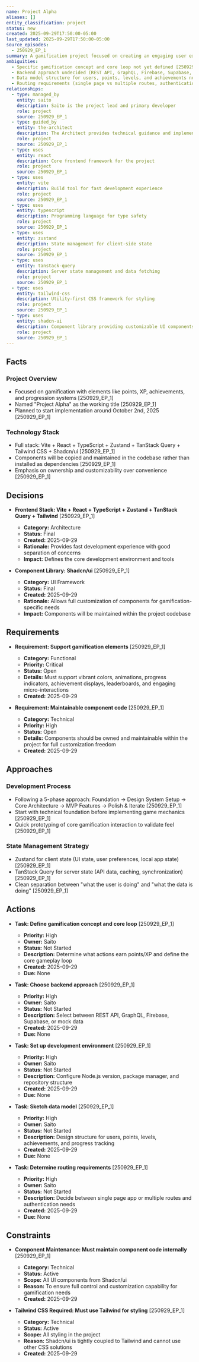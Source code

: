 ```yaml
---
name: Project Alpha
aliases: []
entity_classification: project
status: new
created: 2025-09-29T17:50:00-05:00
last_updated: 2025-09-29T17:50:00-05:00
source_episodes:
  - 250929_EP_1
summary: A gamification project focused on creating an engaging user experience with points, XP, achievements, and progression systems. Uses modern React stack with emphasis on customizability and developer control.
ambiguities:
  - Specific gamification concept and core loop not yet defined [250929_EP_1]
  - Backend approach undecided (REST API, GraphQL, Firebase, Supabase, or mock data) [250929_EP_1]
  - Data model structure for users, points, levels, and achievements not yet sketched [250929_EP_1]
  - Routing requirements (single page vs multiple routes, authentication needs) not determined [250929_EP_1]
relationships:
  - type: managed_by
    entity: saito
    description: Saito is the project lead and primary developer
    role: project
    source: 250929_EP_1
  - type: guided_by
    entity: the-architect
    description: The Architect provides technical guidance and implementation support
    role: project
    source: 250929_EP_1
  - type: uses
    entity: react
    description: Core frontend framework for the project
    role: project
    source: 250929_EP_1
  - type: uses
    entity: vite
    description: Build tool for fast development experience
    role: project
    source: 250929_EP_1
  - type: uses
    entity: typescript
    description: Programming language for type safety
    role: project
    source: 250929_EP_1
  - type: uses
    entity: zustand
    description: State management for client-side state
    role: project
    source: 250929_EP_1
  - type: uses
    entity: tanstack-query
    description: Server state management and data fetching
    role: project
    source: 250929_EP_1
  - type: uses
    entity: tailwind-css
    description: Utility-first CSS framework for styling
    role: project
    source: 250929_EP_1
  - type: uses
    entity: shadcn-ui
    description: Component library providing customizable UI components
    role: project
    source: 250929_EP_1
---
```


## Facts

### Project Overview
- Focused on gamification with elements like points, XP, achievements, and progression systems [250929_EP_1]
- Named "Project Alpha" as the working title [250929_EP_1]
- Planned to start implementation around October 2nd, 2025 [250929_EP_1]

### Technology Stack
- Full stack: Vite + React + TypeScript + Zustand + TanStack Query + Tailwind CSS + Shadcn/ui [250929_EP_1]
- Components will be copied and maintained in the codebase rather than installed as dependencies [250929_EP_1]
- Emphasis on ownership and customizability over convenience [250929_EP_1]

## Decisions

- **Frontend Stack: Vite + React + TypeScript + Zustand + TanStack Query + Tailwind** [250929_EP_1]
  - **Category:** Architecture
  - **Status:** Final
  - **Created:** 2025-09-29
  - **Rationale:** Provides fast development experience with good separation of concerns
  - **Impact:** Defines the core development environment and tools

- **Component Library: Shadcn/ui** [250929_EP_1]
  - **Category:** UI Framework
  - **Status:** Final
  - **Created:** 2025-09-29
  - **Rationale:** Allows full customization of components for gamification-specific needs
  - **Impact:** Components will be maintained within the project codebase

## Requirements

- **Requirement: Support gamification elements** [250929_EP_1]
  - **Category:** Functional
  - **Priority:** Critical
  - **Status:** Open
  - **Details:** Must support vibrant colors, animations, progress indicators, achievement displays, leaderboards, and engaging micro-interactions
  - **Created:** 2025-09-29

- **Requirement: Maintainable component code** [250929_EP_1]
  - **Category:** Technical
  - **Priority:** High
  - **Status:** Open
  - **Details:** Components should be owned and maintainable within the project for full customization freedom
  - **Created:** 2025-09-29

## Approaches

### Development Process
- Following a 5-phase approach: Foundation → Design System Setup → Core Architecture → MVP Features → Polish & Iterate [250929_EP_1]
- Start with technical foundation before implementing game mechanics [250929_EP_1]
- Quick prototyping of core gamification interaction to validate feel [250929_EP_1]

### State Management Strategy
- Zustand for client state (UI state, user preferences, local app state) [250929_EP_1]
- TanStack Query for server state (API data, caching, synchronization) [250929_EP_1]
- Clean separation between "what the user is doing" and "what the data is doing" [250929_EP_1]

## Actions

- **Task: Define gamification concept and core loop** [250929_EP_1]
  - **Priority:** High
  - **Owner:** Saito
  - **Status:** Not Started
  - **Description:** Determine what actions earn points/XP and define the core gameplay loop
  - **Created:** 2025-09-29
  - **Due:** None

- **Task: Choose backend approach** [250929_EP_1]
  - **Priority:** High
  - **Owner:** Saito
  - **Status:** Not Started
  - **Description:** Select between REST API, GraphQL, Firebase, Supabase, or mock data
  - **Created:** 2025-09-29
  - **Due:** None

- **Task: Set up development environment** [250929_EP_1]
  - **Priority:** High
  - **Owner:** Saito
  - **Status:** Not Started
  - **Description:** Configure Node.js version, package manager, and repository structure
  - **Created:** 2025-09-29
  - **Due:** None

- **Task: Sketch data model** [250929_EP_1]
  - **Priority:** High
  - **Owner:** Saito
  - **Status:** Not Started
  - **Description:** Design structure for users, points, levels, achievements, and progress tracking
  - **Created:** 2025-09-29
  - **Due:** None

- **Task: Determine routing requirements** [250929_EP_1]
  - **Priority:** High
  - **Owner:** Saito
  - **Status:** Not Started
  - **Description:** Decide between single page app or multiple routes and authentication needs
  - **Created:** 2025-09-29
  - **Due:** None

## Constraints

- **Component Maintenance: Must maintain component code internally** [250929_EP_1]
  - **Category:** Technical
  - **Status:** Active
  - **Scope:** All UI components from Shadcn/ui
  - **Reason:** To ensure full control and customization capability for gamification needs
  - **Created:** 2025-09-29

- **Tailwind CSS Required: Must use Tailwind for styling** [250929_EP_1]
  - **Category:** Technical
  - **Status:** Active
  - **Scope:** All styling in the project
  - **Reason:** Shadcn/ui is tightly coupled to Tailwind and cannot use other CSS solutions
  - **Created:** 2025-09-29